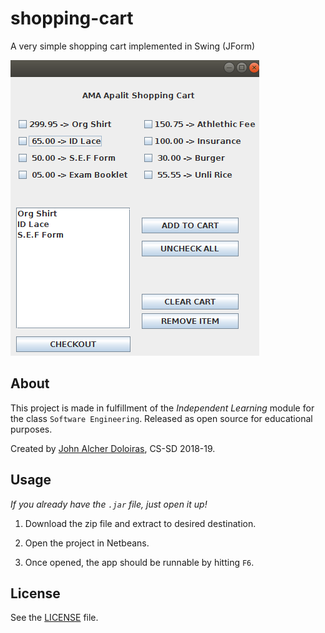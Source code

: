 # shopping-cart
A very simple shopping cart implemented in Swing (JForm)

![](img/preview.png)

## About

This project is made in fulfillment of the _Independent Learning_ module for the class `Software Engineering`. Released as open source for educational purposes.

Created by [John Alcher Doloiras](https://github.com/alchermd), CS-SD 2018-19.

## Usage

*If you already have the `.jar` file, just open it up!*

1. Download the zip file and extract to desired destination.

2. Open the project in Netbeans.

3. Once opened, the app should be runnable by hitting `F6`.

## License

See the [LICENSE](LICENSE) file.
